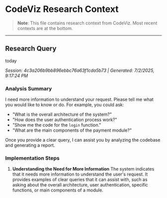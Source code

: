 # CodeViz Research Context

> **Note**: This file contains research context from CodeViz. Most recent contexts are at the bottom.

---

## Research Query

today

*Session: 4c3a206b9bb896ebbc76a63f1cda5b73 | Generated: 7/2/2025, 9:17:24 PM*

### Analysis Summary

I need more information to understand your request. Please tell me what you would like to know or do. For example, you could ask:

*   "What is the overall architecture of the system?"
*   "How does the user authentication process work?"
*   "Show me the code for the `login` function."
*   "What are the main components of the payment module?"

Once you provide a clear query, I can assist you by analyzing the codebase and generating a report.

### Implementation Steps

1. **Understanding the Need for More Information**
   The system indicates that it needs more information to understand the user's request. It provides examples of clear queries that it can assist with, such as asking about the overall architecture, user authentication, specific functions, or main components of a module.

